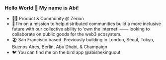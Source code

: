 ### Hello World 👋 My name is Abi!

- 👨‍💻 Product & Community @ Zerion
- 🚀 I’m on a mission to help distributed communities build a more inclusive future with our collective ability to ‘own the internet’ —— looking to collaborate on public goods for the web3 ecosystem.
- 🏖 San Francisco based. Previously building in London, Seoul, Tokyo, Buenos Aires, Berlin, Abu Dhabi, & Champaign
- 🐦 You can find me on the bird app @abishekinguout
